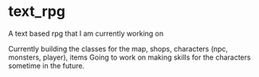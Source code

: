 text_rpg
========

A text based rpg that I am currently working on

Currently building the classes for the map, shops, characters (npc, monsters, player), items
Going to work on making skills for the characters sometime in the future.
